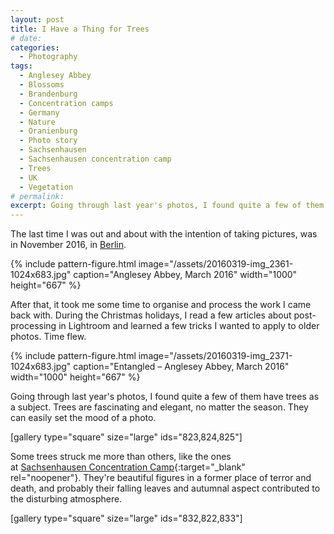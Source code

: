```yaml
---
layout: post
title: I Have a Thing for Trees
# date:
categories:
  - Photography
tags:
  - Anglesey Abbey
  - Blossoms
  - Brandenburg
  - Concentration camps
  - Germany
  - Nature
  - Oranienburg
  - Photo story
  - Sachsenhausen
  - Sachsenhausen concentration camp
  - Trees
  - UK
  - Vegetation
# permalink:
excerpt: Going through last year's photos, I found quite a few of them have trees as a subject. Trees are fascinating and elegant, no matter the season. They can easily set the mood of a photo.
---
```


<!-- =================== CHECK THE FOLLOWING LINK! -->

The last time I was out and about with the intention of taking pictures, was in November 2016, in <a href="https://2017/01/09/the-berlin-fascination/">Berlin</a>.

{% include pattern-figure.html image="/assets/20160319-img_2361-1024x683.jpg" caption="Anglesey Abbey, March 2016" width="1000" height="667" %}

After that, it took me some time to organise and process the work I came back with. During the Christmas holidays, I read a few articles about post-processing in Lightroom and learned a few tricks I wanted to apply to older photos. Time flew.

{% include pattern-figure.html image="/assets/20160319-img_2371-1024x683.jpg" caption="Entangled – Anglesey Abbey, March 2016" width="1000" height="667" %}

Going through last year's photos, I found quite a few of them have trees as a subject. Trees are fascinating and elegant, no matter the season. They can easily set the mood of a photo.

<!-- =================== CHECK THE FOLLOWING GALLERY! -->

[gallery type="square" size="large" ids="823,824,825"]

Some trees struck me more than others, like the ones at [Sachsenhausen Concentration Camp](http://www.stiftung-bg.de/gums/en/){:target="_blank" rel="noopener"}. They're beautiful figures in a former place of terror and death, and probably their falling leaves and autumnal aspect contributed to the disturbing atmosphere.

<!-- =================== CHECK THE FOLLOWING GALLERY! -->

[gallery type="square" size="large" ids="832,822,833"]
